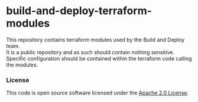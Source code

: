 # build-and-deploy-terraform-modules

This repository contains terraform modules used by the Build and Deploy team.   
It is a public repository and as such should contain nothing sensitive. Specific configuration should be contained within the terraform code calling the modules.

### License

This code is open source software licensed under the [Apache 2.0 License]("http://www.apache.org/licenses/LICENSE-2.0.html").